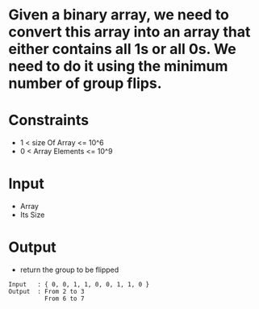 # Given a binary array, we need to convert this array into an array that either contains all 1s or all 0s. We need to do it using the minimum number of group flips.

# Constraints

- 1 < size Of Array <= 10^6
- 0 < Array Elements <= 10^9

# Input

- Array
- Its Size

# Output

- return the group to be flipped

```
Input   : { 0, 0, 1, 1, 0, 0, 1, 1, 0 }
Output  : From 2 to 3
          From 6 to 7

```

